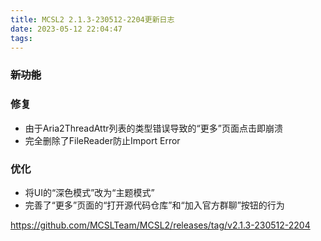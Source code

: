 ```yaml
---
title: MCSL2 2.1.3-230512-2204更新日志
date: 2023-05-12 22:04:47
tags:
---
```

### ~~新功能~~
### 修复
 - 由于Aria2ThreadAttr列表的类型错误导致的“更多”页面点击即崩溃
 - 完全删除了FileReader防止Import Error
### 优化
 - 将UI的“深色模式”改为“主题模式”
 - 完善了“更多”页面的“打开源代码仓库”和“加入官方群聊”按钮的行为

https://github.com/MCSLTeam/MCSL2/releases/tag/v2.1.3-230512-2204